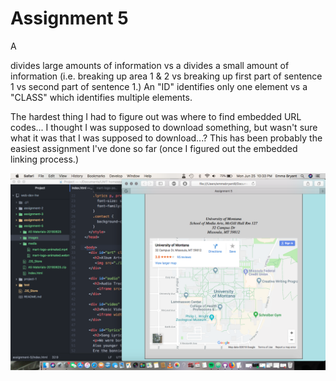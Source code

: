 # Assignment 5

A <div> divides large amounts of information vs a <span> divides a small amount of information (i.e. breaking up area 1 & 2 vs breaking up first part of sentence 1 vs second part of sentence 1.) An "ID" identifies only one element vs a "CLASS" which identifies multiple elements.

The hardest thing I had to figure out was where to find embedded URL codes... I thought I was supposed to download something, but wasn't sure what it was that I was supposed to download...? This has been probably the easiest assignment I've done so far (once I figured out the embedded linking process.)

![ photo ]( ./images/a5-screenshot.png )
